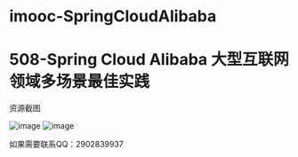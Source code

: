 # imooc-SpringCloudAlibaba
# 508-Spring Cloud Alibaba 大型互联网领域多场景最佳实践

资源截图

![image](https://user-images.githubusercontent.com/41461298/134807563-4c50ad06-4cf2-4fbe-92c7-6f48a9b4ce1b.png)
![image](https://user-images.githubusercontent.com/41461298/134807586-10737c1d-47d0-457c-8817-91b6e41b630d.png)


如果需要联系QQ：2902839937
